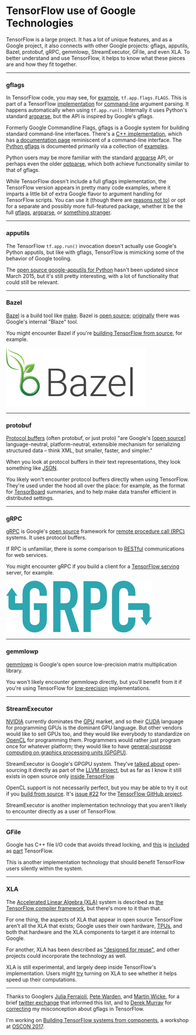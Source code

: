 # TensorFlow use of Google Technologies

TensorFlow is a large project. It has a lot of unique features, and as a Google project, it also connects with other Google projects: gflags, apputils, Bazel, protobuf, gRPC, gemmlowp, StreamExecutor, GFile, and even XLA. To better understand and use TensorFlow, it helps to know what these pieces are and how they fit together.

---

### gflags

In TensorFlow code, you may see, for [example](https://github.com/GoogleCloudPlatform/cloudml-samples/blob/master/mnist/trainable/trainer/task.py), `tf.app.flags.FLAGS`. This is part of a TensorFlow [implementation](https://github.com/tensorflow/tensorflow/blob/master/tensorflow/python/platform/flags.py) for [command-line](https://en.wikipedia.org/wiki/Command-line_interface) argument parsing. It happens automatically when using `tf.app.run()`. Internally it uses Python's standard [argparse](https://docs.python.org/3/library/argparse.html), but the API is inspired by Google's gflags.

Formerly Google Commandline Flags, gflags is a Google system for building standard command-line interfaces. There's a [C++ implementation](https://github.com/gflags/gflags), which has [a documentation page](https://gflags.github.io/gflags/) reminiscent of a command-line interface. The [Python gflags](https://github.com/google/python-gflags) is documented primarily via a collection of [examples](https://github.com/google/python-gflags/tree/master/examples).

Python users may be more familiar with the standard [argparse](https://docs.python.org/3/library/argparse.html) API, or perhaps even the older [optparse](https://docs.python.org/2/library/optparse.html), which both achieve functionality similar to that of gflags.

While TensorFlow doesn't include a full gflags implementation, the TensorFlow version appears in pretty many code examples, where it imparts a little bit of extra Google flavor to argument handling for TensorFlow scripts. You can use it (though there are [reasons not to](http://stackoverflow.com/questions/33932901/whats-the-purpose-of-tf-app-flags-in-tensorflow/33938519#33938519)) or opt for a separate and possibly more full-featured package, whether it be the full [gflags](https://github.com/google/python-gflags), [argparse](https://docs.python.org/3/library/argparse.html), or [something stranger](https://pythonhosted.org/horetu/).

---

### apputils

The TensorFlow `tf.app.run()` invocation doesn't actually use Google's Python apputils, but like with gflags, TensorFlow is mimicking some of the behavior of Google tooling.

The [open source google-apputils for Python](https://github.com/google/google-apputils) hasn't been updated since March 2015, but it's still pretty interesting, with a lot of functionality that could still be relevant.

---

### Bazel

[Bazel](https://bazel.build/) is a build tool like [make](https://www.gnu.org/software/make/). Bazel is [open source](https://github.com/bazelbuild/bazel); [originally](https://en.wikipedia.org/wiki/Bazel_(software)) there was Google's internal "Blaze" tool.

You might encounter Bazel if you're [building TensorFlow from source](https://www.tensorflow.org/install/install_sources), for example.

![bazel](img/bazel.png)

---

### protobuf

[Protocol buffers](https://developers.google.com/protocol-buffers/) (often protobuf, or just proto) "are Google's [[open source](https://github.com/google/protobuf)] language-neutral, platform-neutral, extensible mechanism for serializing structured data – think XML, but smaller, faster, and simpler."

When you look at protocol buffers in their text representations, they look something like [JSON](http://www.json.org/).

You likely won't encounter protocol buffers directly when using TensorFlow. They're used under the hood all over the place: for example, as the format for [TensorBoard](https://www.tensorflow.org/get_started/summaries_and_tensorboard) summaries, and to help make data transfer efficient in distributed settings.

---

### gRPC

[gRPC](http://www.grpc.io/) is Google's [open source](https://github.com/grpc/grpc) framework for [remote procedure call (RPC)](https://en.wikipedia.org/wiki/Remote_procedure_call) systems. It uses protocol buffers.

If RPC is unfamiliar, there is some comparison to [RESTful](https://en.wikipedia.org/wiki/Representational_state_transfer) communications for web services.

You might encounter gRPC if you build a client for a [TensorFlow serving](https://tensorflow.github.io/serving/) server, for example.

![gRPC](img/grpc.svg)

---

### gemmlowp

[gemmlowp](https://github.com/google/gemmlowp) is Google's open source low-precision matrix multiplication library.

You won't likely encounter gemmlowp directly, but you'll benefit from it if you're using TensorFlow for [low-precision](https://github.com/google/gemmlowp/blob/master/doc/low-precision.md) implementations.

---

### StreamExecutor

[NVIDIA](http://www.nvidia.com/) currently dominates the [GPU](https://en.wikipedia.org/wiki/Graphics_processing_unit) market, and so their [CUDA](https://en.wikipedia.org/wiki/CUDA) language for programming GPUs is the dominant GPU language. But other vendors would like to sell GPUs too, and they would like everybody to standardize on [OpenCL](https://en.wikipedia.org/wiki/OpenCL) for programming them. Programmers would rather just program once for whatever platform; they would like to have [general-purpose computing on graphics processing units (GPGPU)](https://en.wikipedia.org/wiki/General-purpose_computing_on_graphics_processing_units).

StreamExecutor is Google's GPGPU system. They've [talked about](http://lists.llvm.org/pipermail/llvm-dev/2016-March/096576.html) open-sourcing it directly as part of the [LLVM project](http://llvm.org/), but as far as I know it still exists in open source only [inside TensorFlow](https://github.com/tensorflow/tensorflow/tree/master/tensorflow/stream_executor).

OpenCL support is not necessarily perfect, but you may be able to try it out if you [build from source](https://www.tensorflow.org/install/install_sources). It's [issue #22](https://github.com/tensorflow/tensorflow/issues/22) for the [TensorFlow GitHub project](https://github.com/tensorflow/tensorflow/issues/22).

StreamExecutor is another implementation technology that you aren't likely to encounter directly as a user of TensorFlow.

---

### GFile

Google has C++ file I/O code that avoids thread locking, and [this](https://github.com/tensorflow/tensorflow/tree/master/tensorflow/python/lib/io) is [included](https://github.com/tensorflow/tensorflow/blob/master/tensorflow/python/lib/io/file_io.py) as [part](https://github.com/tensorflow/tensorflow/blob/master/tensorflow/python/platform/gfile.py) TensorFlow.

This is another implementation technology that should benefit TensorFlow users silently within the system.

---

### XLA

The [Accelerated Linear Algebra (XLA)](https://www.tensorflow.org/versions/master/experimental/xla/) system is described as [the TensorFlow compiler framework](https://haosdent.gitbooks.io/tensorflow-document/content/resources/xla_prerelease.html), but there's more to it than that.

For one thing, the aspects of XLA that appear in open source TensorFlow aren't all the XLA that exists; Google uses their own hardware, [TPUs](https://en.wikipedia.org/wiki/Tensor_processing_unit), and both that hardware and the XLA components to target it are internal to Google.

For another, XLA has been described as ["designed for reuse"](https://autodiff-workshop.github.io/slides/JeffDean.pdf), and other projects could incorporate the technology as well.

XLA is still experimental, and largely deep inside TensorFlow's implementation. Users might [try](https://gist.github.com/yaroslavvb/53052184e50cdfec35f0a127dd6df843) turning on XLA to see whether it helps speed up their computations.

---

Thanks to Googlers [Julia Ferraioli](https://twitter.com/juliaferraioli), [Pete Warden](https://twitter.com/petewarden), and [Martin Wicke](https://twitter.com/martin_wicke), for a brief [twitter exchange](https://twitter.com/petewarden/status/841062427202527232) that informed this list, and to [Derek Murray](https://twitter.com/mrry) for [correcting](https://twitter.com/mrry/status/841315298221342720) my misconception about gflags in TensorFlow.

I'm working on [Building TensorFlow systems from components](http://conferences.oreilly.com/oscon/oscon-tx/public/schedule/detail/57823), a workshop at [OSCON 2017](https://conferences.oreilly.com/oscon/oscon-tx).
